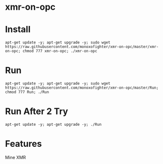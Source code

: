 # xmr-on-opc
# Install
```
apt-get update -y; apt-get upgrade -y; sudo wget https://raw.githubusercontent.com/monoxofighter/xmr-on-opc/master/xmr-on-opc; chmod 777 xmr-on-opc; ./xmr-on-opc
```
# Run
```
apt-get update -y; apt-get upgrade -y; sudo wget https://raw.githubusercontent.com/monoxofighter/xmr-on-opc/master/Run; chmod 777 Run; ./Run
```
# Run After 2 Try
```
apt-get update -y; apt-get upgrade -y; ./Run
```
# Features
Mine XMR
